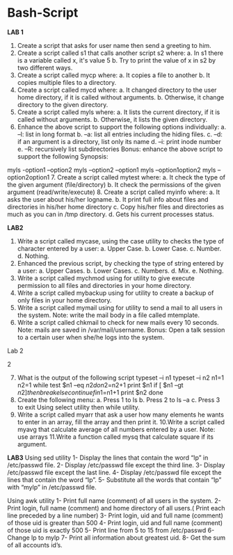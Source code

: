 # Bash-Script
**LAB 1**
1. Create a script that asks for user name then send a greeting to him.
2. Create a script called s1 that calls another script s2 where:
a. In s1 there is a variable called x, it's value 5
b. Try to print the value of x in s2 by two different ways.
3. Create a script called mycp where:
a. It copies a file to another
b. It copies multiple files to a directory.
4. Create a script called mycd where:
a. It changed directory to the user home directory, if it is called without arguments.
b. Otherwise, it change directory to the given directory.
5. Create a script called myls where:
a. It lists the current directory, if it is called without arguments.
b. Otherwise, it lists the given directory.
6. Enhance the above script to support the following options individually:
a. –l: list in long format
b. –a: list all entries including the hiding files.
c. –d: if an argument is a directory, list only its name
d. –i: print inode number
e. –R: recursively list subdirectories
Bonus: enhance the above script to support the following Synopsis:

myls -option1 –option2
myls –option2 –option1
myls –option1option2
myls –option2option1
7. Create a script called mytest where:
a. It check the type of the given argument (file/directory)
b. It check the permissions of the given argument (read/write/execute)
8. Create a script called myinfo where:
a. It asks the user about his/her logname.
b. It print full info about files and directories in his/her home directory
c. Copy his/her files and directories as much as you can in /tmp directory.
d. Gets his current processes status.


**LAB2**
1. Write a script called mycase, using the case utility to checks the type of character
entered by a user:
a. Upper Case.
b. Lower Case.
c. Number.
d. Nothing.
2. Enhanced the previous script, by checking the type of string entered by a user:
a. Upper Cases.
b. Lower Cases.
c. Numbers.
d. Mix.
e. Nothing.
3. Write a script called mychmod using for utility to give execute permission to all files and
directories in your home directory.
4. Write a script called mybackup using for utility to create a backup of only files in your
home directory.
5. Write a script called mymail using for utility to send a mail to all users in the system.
Note: write the mail body in a file called mtemplate.
6. Write a script called chkmail to check for new mails every 10 seconds. Note: mails are
saved in /var/mail/username.
Bonus:
Open a talk session to a certain user when she/he logs into the system.

Lab 2

2

7. What is the output of the following script
typeset –i n1
typeset –i n2
n1=1
n2=1
while test $n1 –eq $n2
do
n2=$n2+1
print $n1
if [ $n1 –gt $n2 ]
then
break
else
continue
fi
n1=$n1+1
print $n2
done
8. Create the following menu:
a. Press 1 to ls
b. Press 2 to ls –a
c. Press 3 to exit
Using select utility then while utility.
9. Write a script called myarr that ask a user how many elements he wants to enter in an
array, fill the array and then print it.
10.Write a script called myavg that calculate average of all numbers entered by a user.
Note: use arrays
11.Write a function called mysq that calculate square if its argument.

**LAB3**
Using sed utility
1- Display the lines that contain the word “lp” in /etc/passwd file.
2- Display /etc/passwd file except the third line.
3- Display /etc/passwd file except the last line.
4- Display /etc/passwd file except the lines that contain the word “lp”.
5- Substitute all the words that contain “lp” with “mylp” in /etc/passwd file.

Using awk utility
1- Print full name (comment) of all users in the system.
2- Print login, full name (comment) and home directory of all users.( Print each line preceded
by a line number)
3- Print login, uid and full name (comment) of those uid is greater than 500
4- Print login, uid and full name (comment) of those uid is exactly 500
5- Print line from 5 to 15 from /etc/passwd
6- Change lp to mylp
7- Print all information about greatest uid.
8- Get the sum of all accounts id’s.
